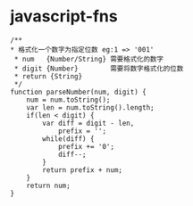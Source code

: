 # javascript-fns



	/**
 	* 格式化一个数字为指定位数 eg:1 => '001'
	 * num   {Number/String} 需要格式化的数字
	 * digit {Number}        需要将数字格式化的位数
	 * return {String}
	 */
	function parseNumber(num, digit) {
		num = num.toString();
		var len = num.toString().length;
		if(len < digit) {
			var diff = digit - len,
				prefix = '';
			while(diff) {
				prefix += '0';
				diff--;
			}
			return prefix + num;
		}
		return num;
	}